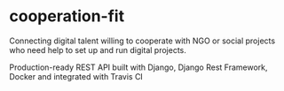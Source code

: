 # cooperation-fit
Connecting digital talent willing to cooperate with NGO or social projects who need help to set up and run digital projects.

Production-ready REST API built with Django, Django Rest Framework, Docker and integrated with Travis CI
